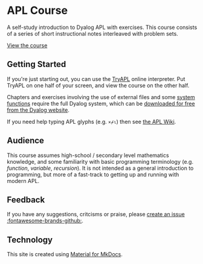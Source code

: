 # APL Course
A self-study introduction to Dyalog APL with exercises. This course consists of a series of short instructional notes interleaved with problem sets.

[View the course](https://course.dyalog.com)

## Getting Started
If you're just starting out, you can use the [TryAPL](https://tryapl.org) online interpreter. Put TryAPL on one half of your screen, and view the course on the other half.

Chapters and exercises involving the use of external files and some [system functions](./Quad%20names.md) require the full Dyalog system, which can be [downloaded for free from the Dyalog website](https://www.dyalog.com/download-zone.htm).

If you need help typing APL glyphs (e.g. `×⌿⍳`) then see [the APL Wiki](https://aplwiki.com/wiki/Typing_glyphs#Prefix_key).

## Audience
This course assumes high-school / secondary level mathematics knowledge, and some familiarity with basic programming terminology (e.g. *function*, *variable*, *recursion*). It is not intended as a general introduction to programming, but more of a fast-track to getting up and running with modern APL.

## Feedback
If you have any suggestions, critcisms or praise, please [create an issue :fontawesome-brands-github:](https://github.com/Dyalog/APLCourse/issues/new).

## Technology
This site is created using [Material for MkDocs](https://squidfunk.github.io/mkdocs-material/).